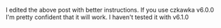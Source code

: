 I edited the above post with better instructions. If you use czkawka v6.0.0 I'm pretty confident that it will work. I haven't tested it with v6.1.0
